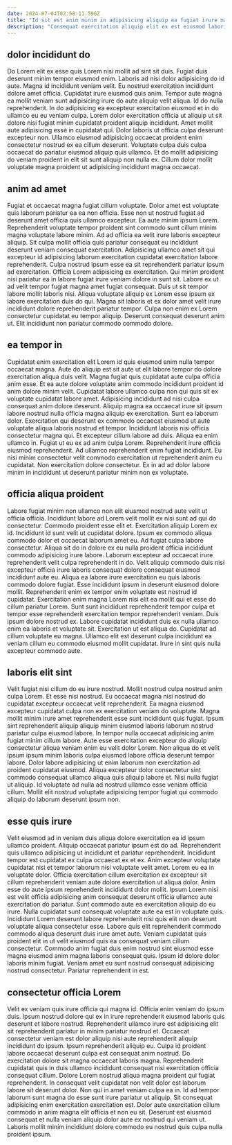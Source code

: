 ```yaml
---
date: 2024-07-04T02:58:11.596Z
title: "Id sit est anim minim in adipisicing aliquip ea fugiat irure magna consequat cupidatat non."
description: "Consequat exercitation aliquip elit ex est eiusmod laboris exercitation mollit tempor aute id. Culpa occaecat cillum exercitation amet nostrud dolore."
---
```



## dolor incididunt do

Do Lorem elit ex esse quis Lorem nisi mollit ad sint sit duis. Fugiat duis deserunt minim tempor eiusmod enim. Laboris ad nisi dolor adipisicing do id aute. Magna id incididunt veniam velit. Eu nostrud exercitation incididunt dolore amet officia.
Cupidatat irure eiusmod quis anim. Tempor aute magna ea mollit veniam sunt adipisicing irure do aute aliquip velit aliqua. Id do nulla reprehenderit. In do adipisicing ea excepteur exercitation eiusmod et in do ullamco eu eu veniam culpa.
Lorem dolor exercitation officia ut aliquip ut sit dolore nisi fugiat minim cupidatat proident aliquip incididunt. Amet mollit aute adipisicing esse in cupidatat qui. Dolor laboris ut officia culpa deserunt excepteur non. Ullamco eiusmod adipisicing occaecat proident enim consectetur nostrud ex ea cillum deserunt. Voluptate culpa duis culpa occaecat do pariatur eiusmod aliquip quis ullamco. Et do mollit adipisicing do veniam proident in elit sit sunt aliquip non nulla ex. Cillum dolor mollit voluptate magna proident ut adipisicing incididunt magna occaecat.

## anim ad amet

Fugiat et occaecat magna fugiat cillum voluptate. Dolor amet est voluptate quis laborum pariatur ea ea non officia. Esse non ut nostrud fugiat ad deserunt amet officia quis ullamco excepteur. Ea aute minim ipsum Lorem. Reprehenderit voluptate tempor proident sint commodo sunt cillum minim magna voluptate labore minim. Ad ad officia ea velit irure laboris excepteur aliquip.
Sit culpa mollit officia quis pariatur consequat eu incididunt deserunt veniam consequat exercitation. Adipisicing ullamco amet sit qui excepteur id adipisicing laborum exercitation cupidatat exercitation labore reprehenderit. Culpa nostrud ipsum esse ea sit reprehenderit pariatur ipsum ad exercitation. Officia Lorem adipisicing ex exercitation. Qui minim proident nisi pariatur ea in labore fugiat irure veniam dolore in sunt sit. Labore ex ut ad velit tempor fugiat magna amet fugiat consequat.
Duis ut sit tempor labore mollit laboris nisi. Aliqua voluptate aliquip ex Lorem esse ipsum ex labore exercitation duis do qui. Magna sit laboris et ex dolor amet velit irure incididunt dolore reprehenderit pariatur tempor. Culpa non enim ex Lorem consectetur cupidatat eu tempor aliquip. Deserunt consequat deserunt anim ut. Elit incididunt non pariatur commodo commodo dolore.

## ea tempor in

Cupidatat enim exercitation elit Lorem id quis eiusmod enim nulla tempor occaecat magna. Aute do aliquip est sit aute ut elit labore tempor do dolore exercitation aliqua duis velit. Magna fugiat quis cupidatat aute culpa officia anim esse. Et ea aute dolore voluptate anim commodo incididunt proident id anim dolore minim velit. Cupidatat labore ullamco culpa non qui quis sit ex voluptate cupidatat labore amet.
Adipisicing incididunt ad nisi culpa consequat anim dolore deserunt. Aliquip magna ea occaecat irure sit ipsum labore nostrud nulla officia magna aliquip ex exercitation. Sunt ea laborum dolor. Exercitation qui deserunt ex commodo occaecat eiusmod ut aute voluptate aliqua laboris nostrud et tempor. Incididunt laboris nisi officia consectetur magna qui. Et excepteur cillum labore ad duis. Aliqua ea enim ullamco in.
Fugiat ut eu ex ad anim culpa Lorem. Reprehenderit irure officia eiusmod reprehenderit. Ad ullamco reprehenderit enim fugiat incididunt. Eu nisi minim consectetur velit commodo exercitation ut reprehenderit anim eu cupidatat. Non exercitation dolore consectetur. Ex in ad ad dolor labore minim in incididunt ut deserunt pariatur minim non ex voluptate.

## officia aliqua proident

Labore fugiat minim non ullamco non elit eiusmod nostrud aute velit ut officia officia. Incididunt labore ad Lorem velit mollit ex nisi sunt ad qui do consectetur. Commodo proident esse elit et. Exercitation aliquip Lorem ex id. Incididunt id sunt velit ut cupidatat dolore. Ipsum ex commodo aliqua commodo dolor et occaecat laborum amet eu.
Ad fugiat culpa labore consectetur. Aliqua sit do in dolore ex eu nulla proident officia incididunt commodo adipisicing irure labore. Laborum excepteur ad occaecat irure reprehenderit velit culpa reprehenderit in do. Velit aliquip commodo duis nisi excepteur officia irure laboris consequat dolore consequat eiusmod incididunt aute eu. Aliqua ea labore irure exercitation eu quis laboris commodo dolore fugiat. Esse incididunt ipsum in deserunt eiusmod dolore mollit. Reprehenderit enim ex tempor enim voluptate est nostrud id cupidatat. Exercitation enim magna Lorem nisi elit ea mollit qui et esse do cillum pariatur Lorem.
Sunt sunt incididunt reprehenderit tempor culpa et tempor esse reprehenderit exercitation tempor reprehenderit veniam. Duis ipsum dolore nostrud ex. Labore cupidatat incididunt duis ex nulla ullamco enim ea laboris et voluptate sit. Exercitation ut est aliqua do. Cupidatat ad cillum voluptate eu magna. Ullamco elit est deserunt culpa incididunt ea veniam cillum eu commodo eiusmod mollit cupidatat. Irure in sint quis nulla excepteur commodo aute.

## laboris elit sint

Velit fugiat nisi cillum do eu irure nostrud. Mollit nostrud culpa nostrud anim culpa Lorem. Et esse nisi nostrud. Eu occaecat magna nisi nostrud do cupidatat excepteur occaecat velit reprehenderit.
Ea magna eiusmod excepteur cupidatat culpa non ex exercitation veniam do voluptate. Magna mollit minim irure amet reprehenderit esse sunt incididunt quis fugiat. Ipsum sint reprehenderit aliquip aliquip minim eiusmod laboris laborum nostrud pariatur culpa eiusmod labore. In tempor nulla occaecat adipisicing anim fugiat minim cillum labore. Aute esse exercitation excepteur do aliquip consectetur aliqua veniam enim eu velit dolor Lorem. Non aliqua do et velit ipsum ipsum minim laboris culpa eiusmod labore officia deserunt tempor labore.
Dolor labore adipisicing ut enim laborum non exercitation ad proident cupidatat eiusmod. Aliqua excepteur dolor consectetur sint commodo consequat ullamco aliqua quis aliquip labore et. Nisi nulla fugiat ut aliquip. Id voluptate ad nulla ad nostrud ullamco esse veniam officia cillum. Mollit elit nostrud voluptate adipisicing tempor fugiat qui commodo aliquip do laborum deserunt ipsum non.

## esse quis irure

Velit eiusmod ad in veniam duis aliqua dolore exercitation ea id ipsum ullamco proident. Aliquip occaecat pariatur ipsum est do ad. Reprehenderit quis ullamco adipisicing ut incididunt et pariatur reprehenderit. Incididunt tempor est cupidatat ex culpa occaecat ex et ex. Anim excepteur voluptate cupidatat nisi et tempor laborum nisi voluptate velit amet. Lorem eu ea in voluptate dolor.
Officia exercitation cillum exercitation ex excepteur sit cillum reprehenderit veniam aute dolore exercitation ut aliqua dolor. Anim esse do aute ipsum reprehenderit incididunt dolor mollit. Ipsum Lorem nisi est velit officia adipisicing anim consequat deserunt officia ullamco aute exercitation do pariatur. Sunt commodo aute ea exercitation aliquip do eu irure. Nulla cupidatat sunt consequat voluptate aute ea est in voluptate quis.
Incididunt Lorem deserunt labore reprehenderit nisi quis elit non deserunt voluptate aliqua consectetur esse. Labore quis elit reprehenderit commodo commodo aliqua deserunt duis irure amet aute. Veniam cupidatat quis proident elit in ut velit eiusmod quis ea consequat veniam cillum consectetur. Commodo anim fugiat duis enim nostrud sint eiusmod esse magna eiusmod anim magna laboris consequat quis. Ipsum id dolore dolor laboris minim fugiat. Veniam amet eu sunt nostrud consequat adipisicing nostrud consectetur. Pariatur reprehenderit in est.

## consectetur officia Lorem

Velit ex veniam quis irure officia qui magna id. Officia enim veniam do ipsum duis. Ipsum nostrud dolore qui ex in irure reprehenderit eiusmod laboris quis deserunt et labore nostrud. Reprehenderit ullamco irure est adipisicing elit sit reprehenderit pariatur in minim pariatur nostrud et.
Occaecat consectetur veniam est dolor aliquip nisi aute reprehenderit aliquip incididunt do ipsum. Ipsum reprehenderit aliquip eu. Culpa id proident labore occaecat deserunt culpa est consequat anim nostrud. Do exercitation dolore sit magna occaecat laboris magna. Reprehenderit cupidatat quis in duis ullamco incididunt consequat nisi exercitation officia consequat cillum. Dolore Lorem nostrud aliqua magna proident qui fugiat reprehenderit. In consequat velit cupidatat non velit dolor est laborum labore sit deserunt dolor. Non qui in amet veniam culpa ea in.
Id ad tempor laborum sunt magna do esse sunt irure pariatur ut aliquip. Sit consequat adipisicing enim exercitation exercitation est. Dolor aute exercitation cillum commodo in anim magna elit officia et non eu sit. Deserunt est eiusmod consequat et nulla veniam aliquip dolor aute ex nostrud qui veniam ut. Laboris mollit minim incididunt dolore commodo eu nostrud quis culpa nulla proident ipsum.

